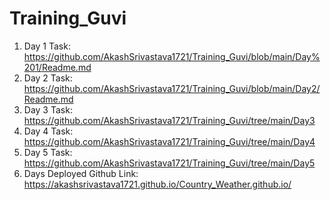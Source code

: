 # Training_Guvi

1. Day 1 Task: https://github.com/AkashSrivastava1721/Training_Guvi/blob/main/Day%201/Readme.md
2. Day 2 Task: https://github.com/AkashSrivastava1721/Training_Guvi/blob/main/Day2/Readme.md
3. Day 3 Task: https://github.com/AkashSrivastava1721/Training_Guvi/tree/main/Day3
4. Day 4 Task: https://github.com/AkashSrivastava1721/Training_Guvi/tree/main/Day4
5. Day 5 Task: https://github.com/AkashSrivastava1721/Training_Guvi/tree/main/Day5
5. Days Deployed Github Link: https://akashsrivastava1721.github.io/Country_Weather.github.io/
